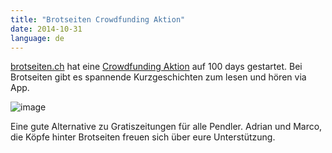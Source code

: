 ```yaml
---
title: "Brotseiten Crowdfunding Aktion"
date: 2014-10-31
language: de
---
```


[brotseiten.ch](http://www.brotseiten.com/) hat eine [Crowdfunding Aktion](http://www.100-days.net/de/projekt/brotseiten) auf 100 days gestartet. Bei Brotseiten gibt es spannende Kurzgeschichten zum lesen und hören via App. 

![image](/images/tumblr_inline_nebaim5owi1rgk4c8.png)

Eine gute Alternative zu Gratiszeitungen für alle Pendler. Adrian und Marco, die Köpfe hinter Brotseiten freuen sich über eure Unterstützung.
